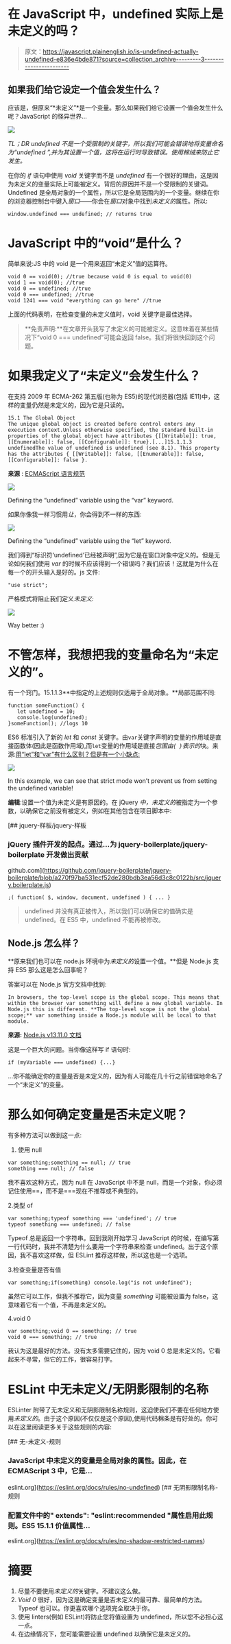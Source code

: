# 在 JavaScript 中，undefined 实际上是未定义的吗？

> 原文：<https://javascript.plainenglish.io/is-undefined-actually-undefined-e836e4bde871?source=collection_archive---------3----------------------->

## 如果我们给它设定一个值会发生什么？

应该是，但原来“*未定义”*是一个变量。那么如果我们给它设置一个值会发生什么呢？JavaScript 的怪异世界…

![](img/580b3ae6058ba67996ee83e4e31654ce.png)

*TL；DR undefined 不是一个受限制的关键字，所以我们可能会错误地将变量命名为“undefined ”,并为其设置一个值，这将在运行时导致错误。使用棉绒来防止它发生。*

在你的 *if* 语句中使用 *void* 关键字而不是 *undefined* 有一个很好的理由，这是因为未定义的变量实际上可能被定义。背后的原因并不是一个受限制的关键词。Undefined 是全局对象的一个属性，所以它是全局范围内的一个变量。继续在你的浏览器控制台中键入*窗口*——你会在*窗口*对象中找到*未定义的*属性。所以:

```
window.undefined === undefined; // returns true
```

# JavaScript 中的“void”是什么？

简单来说:JS 中的 void 是一个用来返回“未定义”值的运算符。

```
void 0 == void(0); //true because void 0 is equal to void(0)
void 1 == void(0); //true
void 0 == undefined; //true
void 0 === undefined; //true
void 1241 === void "everything can go here" //true
```

上面的代码表明，在检查变量的未定义值时，void 关键字是最佳选择。

> **免责声明:**在文章开头我写了未定义的可能被定义。这意味着在某些情况下“void 0 === undefined”可能会返回 false。我们将很快回到这个问题。

# 如果我定义了“未定义”会发生什么？

在支持 2009 年 ECMA-262 第五版(也称为 ES5)的现代浏览器(包括 IE11)中，这样的变量仍然是未定义的，因为它是只读的。

```
15.1 The Global Object
The unique global object is created before control enters any execution context.Unless otherwise specified, the standard built-in properties of the global object have attributes {[[Writable]]: true, [[Enumerable]]: false, [[Configurable]]: true}.[...]15.1.1.3 undefinedThe value of undefined is undefined (see 8.1). This property has the attributes { [[Writable]]: false, [[Enumerable]]: false, [[Configurable]]: false }.
```

**来源** : [ECMAScript 语言规范](https://www.ecma-international.org/publications/files/ECMA-ST-ARCH/ECMA-262%205th%20edition%20December%202009.pdf)

![](img/568d2ce31f7fa2b6b9ee4c0a5397baef.png)

Defining the “undefined” variable using the “var” keyword.

如果你像我一样习惯用*让*，你会得到不一样的东西:

![](img/8279803548b6bdcf368e66217f37f807.png)

Defining the “undefined” variable using the “let” keyword.

我们得到“标识符‘undefined’已经被声明”,因为它是在窗口对象中定义的。但是无论如何我们使用 *var* 的时候不应该得到一个错误吗？我们应该！这就是为什么在每一个的开头输入是好的。js 文件:

```
"use strict";
```

严格模式将阻止我们定义*未定义:*

![](img/9be6a61a42898b68ee9df433b2dea93e.png)

Way better :)

# 不管怎样，我想把我的变量命名为“未定义的”。

有一个窍门。15.1.1.3**中指定的上述规则仅适用于全局对象。**局部范围不同:

```
function someFunction() {
   let undefined = 10;
   console.log(undefined);
}someFunction(); //logs 10
```

ES6 标准引入了新的 *let* 和 *const* 关键字。由`var`关键字声明的变量的作用域是直接函数体(因此是函数作用域),而`let`变量的作用域是直接*包围由`{ }`表示的*块。来源:[用“let”和“var”有什么区别？但是有一个小缺点:](https://stackoverflow.com/questions/762011/whats-the-difference-between-using-let-and-var)

![](img/2b6f3df30ab5d2b8c87ca1127364b78e.png)

In this example, we can see that strict mode won’t prevent us from setting the undefined variable!

**编辑**:设置一个值为未定义是有原因的。在 jQuery *中，未定义的*被指定为一个参数，以确保它之前没有被定义，例如在其他包含在项目脚本中:

[](https://github.com/jquery-boilerplate/jquery-boilerplate/blob/a270f97ba531ecf52de280bdb3ea56d3c8c0122b/src/jquery.boilerplate.js) [## jquery-样板/jquery-样板

### jQuery 插件开发的起点。通过…为 jquery-boilerplate/jquery-boilerplate 开发做出贡献

github.com](https://github.com/jquery-boilerplate/jquery-boilerplate/blob/a270f97ba531ecf52de280bdb3ea56d3c8c0122b/src/jquery.boilerplate.js) 

```
;( function( $, window, document, undefined ) { ... }
```

> undefined 并没有真正被传入，所以我们可以确保它的值确实是 undefined。在 ES5 中，undefined 不能再被修改。

## Node.js 怎么样？

**原来我们也可以在 node.js 环境中为*未定义的*设置一个值。**但是 Node.js 支持 ES5 那么这是怎么回事呢？

答案可以在 Node.js 官方文档中找到:

```
In browsers, the top-level scope is the global scope. This means that within the browser var something will define a new global variable. In Node.js this is different. **The top-level scope is not the global scope;** var something inside a Node.js module will be local to that module.
```

**来源:** [Node.js v13.11.0 文档](https://nodejs.org/api/globals.html#globals_global_objects)

这是一个巨大的问题。当你像这样写 if 语句时:

```
if (myVariable === undefined) {...}
```

…你不能确定你的变量是否是未定义的，因为有人可能在几十行之前错误地命名了一个“未定义”的变量。

# 那么如何确定变量是否未定义呢？

有多种方法可以做到这一点:

1.  使用 null

```
var something;something == null; // true
something === null; // false
```

我不喜欢这种方式，因为 null 在 JavaScript 中不是 null，而是一个对象，你必须记住使用==，而不是===现在不推荐或不典型的。

2.类型 of

```
var something;typeof something === 'undefined'; // true
typeof something === undefined; // false
```

Typeof 总是返回一个字符串。回到我刚开始学习 JavaScript 的时候，在编写第一行代码时，我并不清楚为什么要用一个字符串来检查 undefined。出于这个原因，我不喜欢这样做，但 ESLint 推荐这样做，所以这也是一个选项。

3.检查变量是否有值

```
var something;if(something) console.log("is not undefined");
```

虽然它可以工作，但我不推荐它，因为变量 *something* 可能被设置为 false，这意味着它有一个值，不再是未定义的。

4.void 0

```
var something;void 0 == something; // true
void 0 === something; // true
```

我认为这是最好的方法。没有太多需要记住的，因为 void 0 总是未定义的。它看起来不寻常，但它的工作，很容易打字。

# ESLint 中无未定义/无阴影限制的名称

ESLinter 附带了无未定义和无阴影限制名称规则，这迫使我们不要在任何地方使用*未定义的*。由于这个原因(不仅仅是这个原因),使用代码棉条是有好处的。你可以在这里阅读更多关于这些规则的内容:

[](https://eslint.org/docs/rules/no-undefined) [## 无-未定义-规则

### JavaScript 中未定义的变量是全局对象的属性。因此，在 ECMAScript 3 中，它是…

eslint.org](https://eslint.org/docs/rules/no-undefined) [](https://eslint.org/docs/rules/no-shadow-restricted-names) [## 无阴影限制名称-规则

### 配置文件中的" extends": "eslint:recommended "属性启用此规则。ES5 15.1.1 价值属性…

eslint.org](https://eslint.org/docs/rules/no-shadow-restricted-names) 

# 摘要

1.  尽量不要使用*未定义的*关键字。不建议这么做。
2.  *Void 0* 很好，因为这是确定变量是否未定义的最可靠、最简单的方法。Typeof 也可以。你更喜欢哪个选项完全取决于你。
3.  使用 linters(例如 ESLint)将防止您将值设置为 undefined，所以您不必担心这一点。
4.  在边缘情况下，您可能需要设置 undefined 以确保它是未定义的。